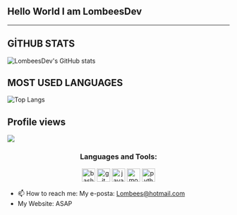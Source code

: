 ## Hello World I am LombeesDev


---

## GİTHUB STATS
![LombeesDev's GitHub stats](https://github-readme-stats.vercel.app/api?username=LombeesDev&theme=dracula&show_icons=true)
## MOST USED LANGUAGES
![Top Langs](https://github-readme-stats.vercel.app/api/top-langs/?username=LombeesDev&theme=dracula&show_icons=true)
## Profile views
![](https://komarev.com/ghpvc/?username=LombeesDev&theme=dracula&show_icons=true)


<h3 align="center">Languages and Tools:</h2>
<p align="center">
 
<img src="https://unity3d.com/profiles/unity3d/themes/unity/images/pages/branding_trademarks/unity-tab-square-black.png" alt="bash" width="30" height="30"/>
<img src="https://www.pngitem.com/pimgs/m/343-3439399_transparent-unreal-engine-4-logo-png-unreal-engine.png" alt="git" width="30" height="30"/>
<img src="https://upload.wikimedia.org/wikipedia/commons/thumb/c/cd/Visual_Studio_2017_Logo.svg/1200px-Visual_Studio_2017_Logo.svg.png" alt="javascript" width="30" height="30"/>   
<img src="https://seeklogo.com/images/C/c-sharp-c-logo-02F17714BA-seeklogo.com.png" alt="mongodb" width="30" height="30"/>  
<img src="https://cmryazilim.com/wp-content/uploads/logo-sql-server-tablo-isimleri.jpg" alt="python" width="30" height="30"/> 

- 📫 How to reach me: My e-posta: Lombees@hotmail.com
- My Website: ASAP
